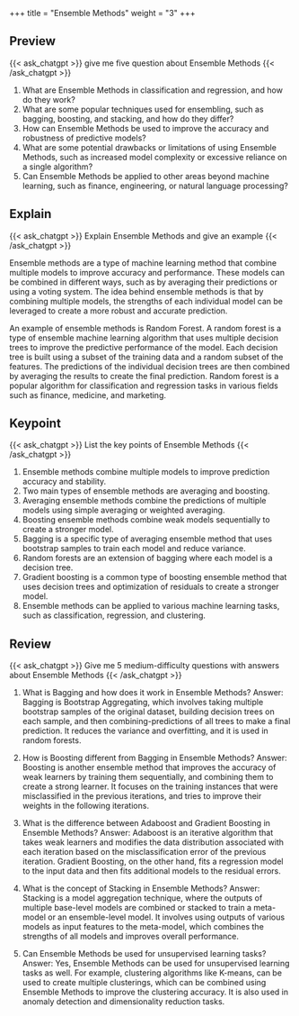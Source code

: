 +++
title = "Ensemble Methods"
weight = "3"
+++
## Preview
{{< ask_chatgpt >}}
give me five question about Ensemble Methods
{{< /ask_chatgpt >}}

1. What are Ensemble Methods in classification and regression, and how do they work?
2. What are some popular techniques used for ensembling, such as bagging, boosting, and stacking, and how do they differ?
3. How can Ensemble Methods be used to improve the accuracy and robustness of predictive models?
4. What are some potential drawbacks or limitations of using Ensemble Methods, such as increased model complexity or excessive reliance on a single algorithm?
5. Can Ensemble Methods be applied to other areas beyond machine learning, such as finance, engineering, or natural language processing?   

## Explain
{{< ask_chatgpt >}}
Explain Ensemble Methods and give an example
{{< /ask_chatgpt >}}

Ensemble methods are a type of machine learning method that combine multiple models to improve accuracy and performance. These models can be combined in different ways, such as by averaging their predictions or using a voting system. The idea behind ensemble methods is that by combining multiple models, the strengths of each individual model can be leveraged to create a more robust and accurate prediction.

An example of ensemble methods is Random Forest. A random forest is a type of ensemble machine learning algorithm that uses multiple decision trees to improve the predictive performance of the model. Each decision tree is built using a subset of the training data and a random subset of the features. The predictions of the individual decision trees are then combined by averaging the results to create the final prediction. Random forest is a popular algorithm for classification and regression tasks in various fields such as finance, medicine, and marketing.   

## Keypoint
{{< ask_chatgpt >}}
List the key points of Ensemble Methods
{{< /ask_chatgpt >}}

1. Ensemble methods combine multiple models to improve prediction accuracy and stability.
2. Two main types of ensemble methods are averaging and boosting.
3. Averaging ensemble methods combine the predictions of multiple models using simple averaging or weighted averaging.
4. Boosting ensemble methods combine weak models sequentially to create a stronger model.
5. Bagging is a specific type of averaging ensemble method that uses bootstrap samples to train each model and reduce variance.
6. Random forests are an extension of bagging where each model is a decision tree.
7. Gradient boosting is a common type of boosting ensemble method that uses decision trees and optimization of residuals to create a stronger model.
8. Ensemble methods can be applied to various machine learning tasks, such as classification, regression, and clustering.   

## Review
{{< ask_chatgpt >}}
Give me 5 medium-difficulty questions with answers about Ensemble Methods
{{< /ask_chatgpt >}}

1. What is Bagging and how does it work in Ensemble Methods?
Answer: Bagging is Bootstrap Aggregating, which involves taking multiple bootstrap samples of the original dataset, building decision trees on each sample, and then combining-predictions of all trees to make a final prediction. It reduces the variance and overfitting, and it is used in random forests.

2. How is Boosting different from Bagging in Ensemble Methods?
Answer: Boosting is another ensemble method that improves the accuracy of weak learners by training them sequentially, and combining them to create a strong learner. It focuses on the training instances that were misclassified in the previous iterations, and tries to improve their weights in the following iterations.

3. What is the difference between Adaboost and Gradient Boosting in Ensemble Methods?
Answer: Adaboost is an iterative algorithm that takes weak learners and modifies the data distribution associated with each iteration based on the misclassification error of the previous iteration. Gradient Boosting, on the other hand, fits a regression model to the input data and then fits additional models to the residual errors.

4. What is the concept of Stacking in Ensemble Methods?
Answer: Stacking is a model aggregation technique, where the outputs of multiple base-level models are combined or stacked to train a meta-model or an ensemble-level model. It involves using outputs of various models as input features to the meta-model, which combines the strengths of all models and improves overall performance.

5. Can Ensemble Methods be used for unsupervised learning tasks?
Answer: Yes, Ensemble Methods can be used for unsupervised learning tasks as well. For example, clustering algorithms like K-means, can be used to create multiple clusterings, which can be combined using Ensemble Methods to improve the clustering accuracy. It is also used in anomaly detection and dimensionality reduction tasks.   

